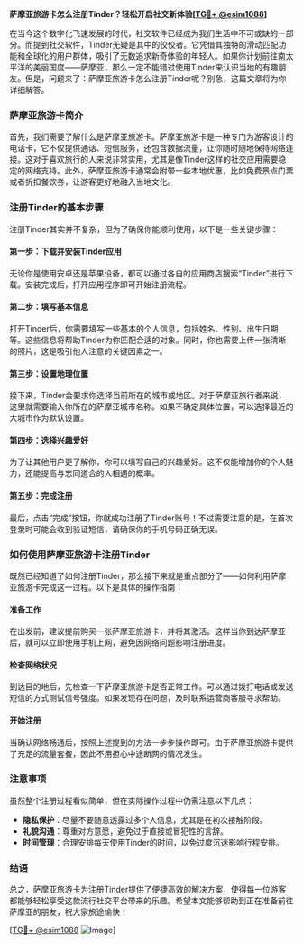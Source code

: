 **萨摩亚旅游卡怎么注册Tinder？轻松开启社交新体验[[TG💪+ @esim1088](https://t.me/s/esim1088)]**

在当今这个数字化飞速发展的时代，社交软件已经成为我们生活中不可或缺的一部分。而提到社交软件，Tinder无疑是其中的佼佼者。它凭借其独特的滑动匹配功能和全球化的用户群体，吸引了无数追求新奇体验的年轻人。如果你计划前往南太平洋的美丽国度——萨摩亚，那么一定不能错过使用Tinder来认识当地的有趣朋友。但是，问题来了：萨摩亚旅游卡怎么注册Tinder呢？别急，这篇文章将为你详细解答。

### 萨摩亚旅游卡简介

首先，我们需要了解什么是萨摩亚旅游卡。萨摩亚旅游卡是一种专门为游客设计的电话卡，它不仅提供通话、短信服务，还包含数据流量，让你随时随地保持网络连接。这对于喜欢旅行的人来说非常实用，尤其是像Tinder这样的社交应用需要稳定的网络支持。此外，萨摩亚旅游卡通常会附带一些本地优惠，比如免费景点门票或者折扣餐饮券，让游客更好地融入当地文化。

### 注册Tinder的基本步骤

注册Tinder其实并不复杂，但为了确保你能顺利使用，以下是一些关键步骤：

#### 第一步：下载并安装Tinder应用

无论你是使用安卓还是苹果设备，都可以通过各自的应用商店搜索“Tinder”进行下载。安装完成后，打开应用程序即可开始注册流程。

#### 第二步：填写基本信息

打开Tinder后，你需要填写一些基本的个人信息，包括姓名、性别、出生日期等。这些信息将帮助Tinder为你匹配合适的对象。同时，你也需要上传一张清晰的照片，这是吸引他人注意的关键因素之一。

#### 第三步：设置地理位置

接下来，Tinder会要求你选择当前所在的城市或地区。对于萨摩亚旅行者来说，这里就需要输入你所在的萨摩亚城市名称。如果不确定具体位置，可以选择最近的大城市作为默认设置。

#### 第四步：选择兴趣爱好

为了让其他用户更了解你，你可以填写自己的兴趣爱好。这不仅能增加你的个人魅力，还能提高与志同道合的人相遇的概率。

#### 第五步：完成注册

最后，点击“完成”按钮，你就成功注册了Tinder账号！不过需要注意的是，在首次登录时可能会收到验证短信，请确保你的手机号码正确无误。

### 如何使用萨摩亚旅游卡注册Tinder

既然已经知道了如何注册Tinder，那么接下来就是重点部分了——如何利用萨摩亚旅游卡完成这一过程。以下是具体的操作指南：

#### 准备工作

在出发前，建议提前购买一张萨摩亚旅游卡，并将其激活。这样当你到达萨摩亚后，就可以立即使用手机上网，避免因网络问题影响注册进度。

#### 检查网络状况

到达目的地后，先检查一下萨摩亚旅游卡是否正常工作。可以通过拨打电话或发送短信的方式测试信号强度。如果发现存在问题，及时联系运营商客服寻求帮助。

#### 开始注册

当确认网络畅通后，按照上述提到的方法一步步操作即可。由于萨摩亚旅游卡提供了充足的流量套餐，因此不用担心中途断网的情况发生。

### 注意事项

虽然整个注册过程看似简单，但在实际操作过程中仍需注意以下几点：

- **隐私保护**：尽量不要随意透露过多个人信息，尤其是在初次接触阶段。
- **礼貌沟通**：尊重对方意愿，避免过于直接或冒犯性的言辞。
- **时间管理**：合理安排每天使用Tinder的时间，以免过度沉迷影响行程安排。

### 结语

总之，萨摩亚旅游卡为注册Tinder提供了便捷高效的解决方案，使得每一位游客都能够轻松享受这款流行社交平台带来的乐趣。希望本文能够帮助到正在准备前往萨摩亚的朋友，祝大家旅途愉快！

[[TG💪+ @esim1088](https://t.me/s/esim1088) ![Image](https://i.postimg.cc/4NQfJmqS/Snipaste-2025-05-13-00-14-12.png)]